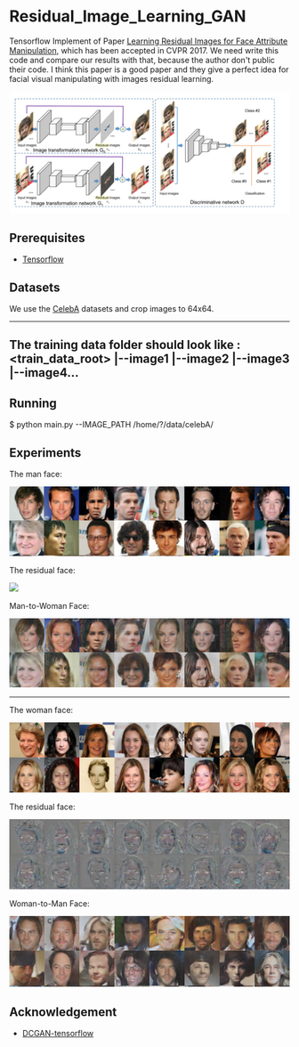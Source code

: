 # Residual_Image_Learning_GAN
Tensorflow Implement of Paper [Learning Residual Images for Face Attribute Manipulation](https://arxiv.org/abs/1612.05363), which has been accepted in CVPR 2017. We need write this code and compare our results with that, because the author don't public their code. I think this paper is a good paper and they give a perfect idea for facial visual manipulating with images residual learning.

![image](imgs/paper_caption.PNG)


## Prerequisites

+ [Tensorflow](http://tensorflow.org/)


## Datasets
We use the [CelebA](http://mmlab.ie.cuhk.edu.hk/projects/CelebA.html) datasets and crop images to 64x64.

---------------------------------------------
The training data folder should look like : 
<train_data_root>
                |--image1
                |--image2
                |--image3
                |--image4...
---------------------------------------------

## Running

  $ python main.py --IMAGE_PATH /home/?/data/celebA/
 
## Experiments

The man face:

![](imgs/m.png)

The residual face:

![](imgsm_r.png)

Man-to-Woman Face:

![](imgs/m_wm.png)

--------------------

The woman face:

![](imgs/wm.png)

The residual face:

![](imgs/wm_r.png)

Woman-to-Man Face:

![](imgs/wm_m.png)



## Acknowledgement
+ [DCGAN-tensorflow](https://github.com/carpedm20/DCGAN-tensorflow)

